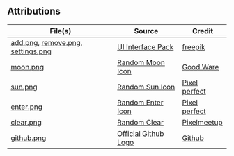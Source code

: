 ## Attributions

| File(s) | Source |  Credit |
| ------- | ------ |------ |
| [add.png](add.png), [remove.png](remove.png), [settings.png](settings.png) | [UI Interface Pack](https://www.flaticon.com/packs/ui-interface-25?k=1608335427730) | [freepik](https://www.freepik.com/) |
| [moon.png](moon.png) | [Random Moon Icon](https://www.flaticon.com/free-icon/moon_702471?term=moon&page=1&position=7&related_item_id=702471) | [Good Ware](https://www.flaticon.com/authors/good-ware) |
| [sun.png](sun.png) | [Random Sun Icon](https://www.flaticon.com/free-icon/sun_869869?term=sun&page=1&position=3&related_item_id=869869) | [Pixel perfect](https://www.flaticon.com/authors/pixel-perfect) |
| [enter.png](enter.png) | [Random Enter Icon](https://www.flaticon.com/free-icon/enter_1828464?term=enter&page=1&position=8&related_item_id=1828464) | [Pixel perfect](flaticon.com/authors/pixel-perfect) |
| [clear.png](clear.png) | [Random Clear](flaticon.com/authors/pixel-perfect) | [Pixelmeetup](https://www.flaticon.com/authors/pixelmeetup) |
| [github.png](github.png) | [Official Github Logo](https://github.com/logos) | [Github](https://github.com) |
